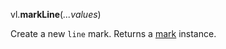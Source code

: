 vl.<b>markLine</b>(<em>...values</em>)

Create a new <code>line</code> mark.
Returns a [mark](mark) instance.
